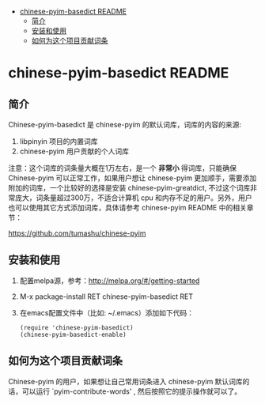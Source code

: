 - [chinese-pyim-basedict README](#chinese-pyim-basedict-readme)
  - [简介](#简介)
  - [安装和使用](#安装和使用)
  - [如何为这个项目贡献词条](#如何为这个项目贡献词条)

# chinese-pyim-basedict README<a id="org5e0bb31"></a>

## 简介<a id="org6ec20cc"></a>

Chinese-pyim-basedict 是 chinese-pyim 的默认词库，词库的内容的来源:

1.  libpinyin 项目的内置词库
2.  chinese-pyim 用户贡献的个人词库

注意：这个词库的词条量大概在1万左右，是一个 **非常小** 得词库，只能确保 Chinese-pyim
可以正常工作，如果用户想让 chinese-pyim 更加顺手，需要添加附加的词库，一个比较好的选择是安装 chinese-pyim-greatdict, 不过这个词库非常庞大，词条量超过300万，不适合计算机 cpu 和内存不足的用户。另外，用户也可以使用其它方式添加词库，具体请参考 chinese-pyim README 中的相关章节：

<https://github.com/tumashu/chinese-pyim>

## 安装和使用<a id="orgb103d40"></a>

1.  配置melpa源，参考：<http://melpa.org/#/getting-started>
2.  M-x package-install RET chinese-pyim-basedict RET
3.  在emacs配置文件中（比如: ~/.emacs）添加如下代码：

        (require 'chinese-pyim-basedict)
        (chinese-pyim-basedict-enable)

## 如何为这个项目贡献词条<a id="orgc0e2d2e"></a>

Chinese-pyim 的用户，如果想让自己常用词条进入 chinese-pyim 默认词库的话，可以运行 \`pyim-contribute-words' , 然后按照它的提示操作就可以了。
